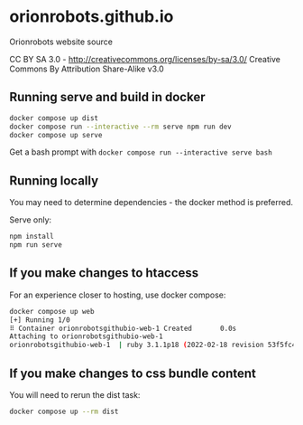# orionrobots.github.io

Orionrobots website source

CC BY SA 3.0 - <http://creativecommons.org/licenses/by-sa/3.0/>
Creative Commons By Attribution Share-Alike v3.0

## Running serve and build in docker

```bash
docker compose up dist
docker compose run --interactive --rm serve npm run dev
docker compose up serve
```

Get a bash prompt with `docker compose run --interactive serve bash`

## Running locally

You may need to determine dependencies - the docker method is preferred.

Serve only:

```bash
npm install
npm run serve
```

## If you make changes to htaccess

For an experience closer to hosting, use docker compose:

```bash
docker compose up web
[+] Running 1/0
⠿ Container orionrobotsgithubio-web-1 Created       0.0s
Attaching to orionrobotsgithubio-web-1
orionrobotsgithubio-web-1  | ruby 3.1.1p18 (2022-02-18 revision 53f5fc4236) [x86_64-linux-musl]
```

## If you make changes to css bundle content

You will need to rerun the dist task:

```bash
docker compose up --rm dist
```

